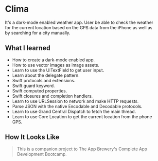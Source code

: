 #  Clima

It's a dark-mode enabled weather app. User be able to check the weather for the current location based on the GPS data from the iPhone as well as by searching for a city manually. 

## What I learned

* How to create a dark-mode enabled app.
* How to use vector images as image assets.
* Learn to use the UITextField to get user input. 
* Learn about the delegate pattern.
* Swift protocols and extensions. 
* Swift guard keyword. 
* Swift computed properties.
* Swift closures and completion handlers.
* Learn to use URLSession to network and make HTTP requests.
* Parse JSON with the native Encodable and Decodable protocols. 
* Learn to use Grand Central Dispatch to fetch the main thread.
* Learn to use Core Location to get the current location from the phone GPS. 

## How It Looks Like

>This is a companion project to The App Brewery's Complete App Development Bootcamp.
